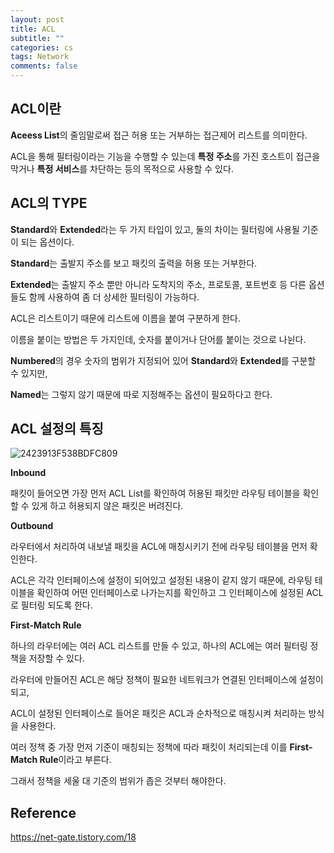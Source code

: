 ```yaml
---
layout: post
title: ACL
subtitle: ""
categories: cs
tags: Network
comments: false
---
```


## ACL이란

**Aceess List**의 줄임말로써 접근 허용 또는 거부하는 접근제어 리스트를 의미한다.

ACL을 통해 필터링이라는 기능을 수행할 수 있는데 **특정 주소**를 가진 호스트이 접근을 막거나 **특정 서비스**를 차단하는 등의 목적으로 사용할 수 있다.

## ACL의 TYPE

**Standard**와 **Extended**라는 두 가지 타입이 있고, 둘의 차이는 필터링에 사용될 기준이 되는 옵션이다.

**Standard**는 출발지 주소를 보고 패킷의 출력을 허용 또는 거부한다.

**Extended**는 출발지 주소 뿐만 아니라 도착지의 주소, 프로토콜, 포트번호 등 다른 옵션들도 함께 사용하여 좀 더 상세한 필터링이 가능하다.

ACL은 리스트이기 때문에 리스트에 이름을 붙여 구분하게 한다.

이름을 붙이는 방법은 두 가지인데, 숫자를 붙이거나 단어를 붙이는 것으로 나뉜다.

**Numbered**의 경우 숫자의 범위가 지정되어 있어 **Standard**와 **Extended**를 구분할 수 있지만,

**Named**는 그렇지 않기 때문에 따로 지정해주는 옵션이 필요하다고 한다.

## ACL 설정의 특징

![2423913F538BDFC809](https://user-images.githubusercontent.com/43809168/79178448-4b075580-7e40-11ea-82b8-b50d781d0db9.png)

**Inbound**

패킷이 들어오면 가장 먼저 ACL List를 확인하여 허용된 패킷만 라우팅 테이블을 확인할 수 있게 하고 허용되지 않은 패킷은 버려진다.

**Outbound**

라우터에서 처리하여 내보낼 패킷을 ACL에 매칭시키기 전에 라우팅 테이블을 먼저 확인한다.

ACL은 각각 인터페이스에 설정이 되어있고 설정된 내용이 같지 않기 때문에, 라우팅 테이블을 확인하여 어떤 인터페이스로 나가는지를 확인하고 그 인터페이스에 설정된 ACL로 필터링 되도록 한다.

**First-Match Rule**

하나의 라우터에는 여러 ACL 리스트를 만들 수 있고, 하나의 ACL에는 여러 필터링 정책을 저장할 수 있다.

라우터에 만들어진 ACL은 해당 정책이 필요한 네트워크가 연결된 인터페이스에 설정이 되고,

ACL이 설정된 인터페이스로 들어온 패킷은 ACL과 순차적으로 매칭시켜 처리하는 방식을 사용한다.

여러 정책 중 가장 먼저 기준이 매칭되는 정책에 따라 패킷이 처리되는데 이를 **First-Match Rule**이라고 부른다.

그래서 정책을 세울 대 기준의 범위가 좁은 것부터 해야한다.

## Reference

https://net-gate.tistory.com/18
